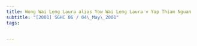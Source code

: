 ```yaml
---
title: Wong Wai Leng Laura alias Yow Wai Leng Laura v Yap Thiam Nguan 
subtitle: "[2001] SGHC 86 / 04\_May\_2001"
tags:


---
```


